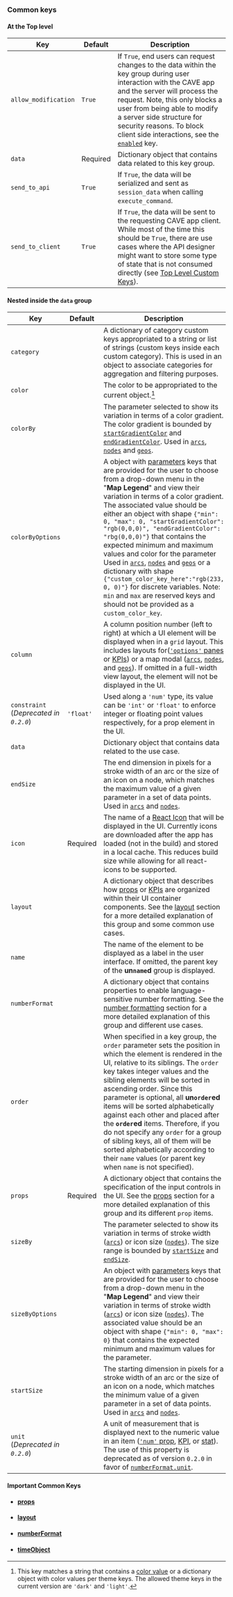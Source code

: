 ### Common keys
#### At the Top level
Key | Default | Description
--- | ------- | -----------
<a name="allow_modification">`allow_modification`</a> | `True` | If `True`, end users can request changes to the data within the key group during user interaction with the CAVE app and the server will process the request. Note, this only blocks a user from being able to modify a server side structure for security reasons. To block client side interactions, see the [`enabled`](#enabled) key.
<a name="data">`data`</a> | Required | Dictionary object that contains data related to this key group.
<a name="send_to_api">`send_to_api`</a> | `True` | If `True`, the data will be serialized and sent as `session_data` when calling `execute_command`.
<a name="send_to_client">`send_to_client`</a> | `True` | If `True`, the data will be sent to the requesting CAVE app client. While most of the time this should be `True`, there are use cases where the API designer might want to store some type of state that is not consumed directly (see [Top Level Custom Keys](#top-level-custom-keys)).

#### Nested inside the `data` group
Key | Default | Description
--- | ------- | -----------
<a name="category">`category`</a> | | A dictionary of category custom keys appropriated to a string or list of strings (custom keys inside each custom category). This is used in an object to associate categories for aggregation and filtering purposes.
<a name="color">`color`</a> | | The color to be appropriated to the current object.[^1]
<a name="colorBy">`colorBy`</a> | | The parameter selected to show its variation in terms of a color gradient. The color gradient is bounded by [`startGradientColor`](#startGradientColor) and [`endGradientColor`](#endGradientColor). Used in [`arcs`](#arcs), [`nodes`](#nodes) and [`geos`](#geos).
<a name="colorByOptions">`colorByOptions`</a> | | A object with [parameters](#custom_data_key_) keys that are provided for the user to choose from a drop-down menu in the "**Map Legend**" and view their variation in terms of a color gradient. The associated value should be either an object with shape `{"min": 0, "max": 0, "startGradientColor": "rgb(0,0,0)", "endGradientColor": "rbg(0,0,0)"}` that contains the expected minimum and maximum values and color for the parameter Used in [`arcs`](#arcs), [`nodes`](#nodes) and [`geos`](#geos) or a dictionary with shape `{"custom_color_key_here":"rgb(233, 0, 0)"}` for discrete variables. Note: `min` and `max` are reserved keys and should not be provided as a `custom_color_key`.
<a name="column">`column`</a>  | | A column position number (left to right) at which a UI element will be displayed when in a `grid` layout. This includes layouts for([`'options'` panes](#options-pane) or [KPIs](#kpis)) or a map modal ([`arcs`](#arcs), [`nodes`](#nodes), and [`geos`](#geos)). If omitted in a full-width view layout, the element will not be displayed in the UI.
<a name="deprecat-constraint">`constraint`</a> (_Deprecated in `0.2.0`_) | `'float'` | Used along a `'num'` type, its value can be `'int'` or `'float'` to enforce integer or floating point values respectively, for a prop element in the UI.
<a name="data">`data`</a> | | Dictionary object that contains data related to the use case.
<a name="endSize">`endSize`</a> | | The end dimension in pixels for a stroke width of an arc or the size of an icon on a node, which matches the maximum value of a given parameter in a set of data points. Used in [`arcs`](#arcs) and [`nodes`](#nodes).
<a name="icon">`icon`</a> | Required | The name of a [React Icon](https://react-icons.github.io/react-icons) that will be displayed in the UI. Currently icons are downloaded after the app has loaded (not in the build) and stored in a local cache. This reduces build size while allowing for all react-icons to be supported.
<a name="layout">`layout`</a> | | A dictionary object that describes how [props](#the-props-key) or [KPIs](#kpis) are organized within their UI container components. See the [layout](#the-layout-key) section for a more detailed explanation of this group and some common use cases.
<a name="name">`name`</a> | | The name of the element to be displayed as a label in the user interface. If omitted, the parent key of the **un`name`d** group is displayed.
<a name="number-format">`numberFormat`</a> | | A dictionary object that contains properties to enable language-sensitive number formatting. See the [number formatting](#the-numberformat-key) section for a more detailed explanation of this group and different use cases.
<a name="order">`order`</a> | | When specified in a key group, the `order` parameter sets the position in which the element is rendered in the UI, relative to its siblings. The `order` key takes integer values and the sibling elements will be sorted in ascending order. Since this parameter is optional, all **un`order`ed** items will be sorted alphabetically against each other and placed after the **`order`ed** items. Therefore, if you do not specify any `order` for a group of sibling keys, all of them will be sorted alphabetically according to their `name` values (or parent key when `name` is not specified).
<a name="props">`props`</a> | Required | A dictionary object that contains the specification of the input controls in the UI. See the [props](#the-props-key) section for a more detailed explanation of this group and its different `prop` items.
<a name="sizeBy">`sizeBy`</a> | | The parameter selected to show its variation in terms of stroke width ([`arcs`](#arcs)) or icon size ([`nodes`](#nodes)). The size range is bounded by [`startSize`](#startSize) and [`endSize`](#endSize).
<a name="sizeByOptions">`sizeByOptions`</a> | | An object with [parameters](#custom_data_key_) keys that are provided for the user to choose from a drop-down menu in the "**Map Legend**" and view their variation in terms of stroke width ([`arcs`](#arcs)) or icon size ([`nodes`](#nodes)). The associated value should be an object with shape `{"min": 0, "max": 0}` that contains the expected minimum and maximum values for the parameter.
<a name="startSize">`startSize`</a> | | The starting dimension in pixels for a stroke width of an arc or the size of an icon on a node, which matches the minimum value of a given parameter in a set of data points. Used in [`arcs`](#arcs) and [`nodes`](#nodes).
<a name="deprecat-unit">`unit`</a> (_Deprecated in `0.2.0`_) | | A unit of measurement that is displayed next to the numeric value in an item ([`'num'` prop](#num), [KPI](#kpis), or [stat](#stats)). The use of this property is deprecated as of version `0.2.0` in favor of [`numberFormat.unit`](#unit). <!-- REVIEW: Update this note when dropping support for `unit` in 1.0.0 -->

[^1]: This key matches a string that contains a [color value](https://developer.mozilla.org/en-US/docs/Web/CSS/color_value) or a dictionary object with color values per theme keys. The allowed theme keys in the current version are `'dark'` and `'light'`.

#### Important Common Keys
- #### [props](props.md)

- #### [layout](layout.md)

- #### [numberFormat](numberFormat.md)

- #### [timeObject](timeObject.md)